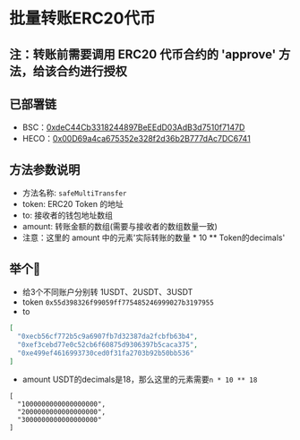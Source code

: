 # 批量转账ERC20代币

## 注：转账前需要调用 ERC20 代币合约的 'approve' 方法，给该合约进行授权

## 已部署链
+ BSC：[0xdeC44Cb3318244897BeEEdD03AdB3d7510f7147D](https://bscscan.com/address/0xdeC44Cb3318244897BeEEdD03AdB3d7510f7147D)
+ HECO：[0x00D69a4ca675352e328f2d36b2B777dAc7DC6741](https://hecoinfo.com/address/0x00D69a4ca675352e328f2d36b2B777dAc7DC6741)

## 方法参数说明
- 方法名称: `safeMultiTransfer`
- token: ERC20 Token 的地址
- to: 接收者的钱包地址数组
- amount: 转账金额的数组(需要与接收者的数组数量一致)
- 注意：这里的 amount 中的元素'实际转账的数量 * 10 ** Token的decimals'

## 举个🌰
- 给3个不同账户分别转 1USDT、2USDT、3USDT
- token `0x55d398326f99059ff775485246999027b3197955`
- to 
```json
[
  "0xecb56cf772b5c9a6907fb7d32387da2fcbfb63b4",
  "0xef3cebd77e0c52cb6f60875d9306397b5caca375",
  "0xe499ef4616993730ced0f31fa2703b92b50bb536"
]
```
- amount USDT的decimals是18，那么这里的元素需要`n * 10 ** 18`
```sol
[
  "1000000000000000000",
  "2000000000000000000",
  "3000000000000000000"
]
```

